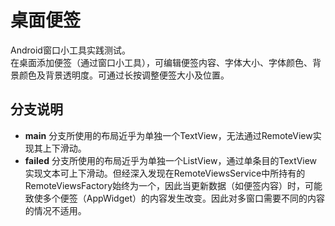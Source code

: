 # 桌面便签

Android窗口小工具实践测试。<br>
在桌面添加便签（通过窗口小工具），可编辑便签内容、字体大小、字体颜色、背景颜色及背景透明度。可通过长按调整便签大小及位置。<br>

## 分支说明
- **main** 分支所使用的布局近乎为单独一个TextView，无法通过RemoteView实现其上下滑动。
- **failed** 分支所使用的布局近乎为单独一个ListView，通过单条目的TextView实现文本可上下滑动。但经深入发现在RemoteViewsService中所持有的RemoteViewsFactory始终为一个，因此当更新数据（如便签内容）时，可能致使多个便签（AppWidget）的内容发生改变。因此对多窗口需要不同的内容的情况不适用。
